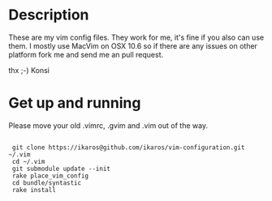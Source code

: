 Description
===========

These are my vim config files. They work for me, it's fine if you
also can use them. I mostly use MacVim on OSX 10.6 so if there
are any issues on other platform fork me and send me an pull request.

thx ;-)
Konsi


Get up and running
==================

Please move your old .vimrc, .gvim and .vim out of the way.

<pre><code>
 git clone https://ikaros@github.com/ikaros/vim-configuration.git ~/.vim
 cd ~/.vim
 git submodule update --init
 rake place_vim_config
 cd bundle/syntastic
 rake install
</code></pre>
